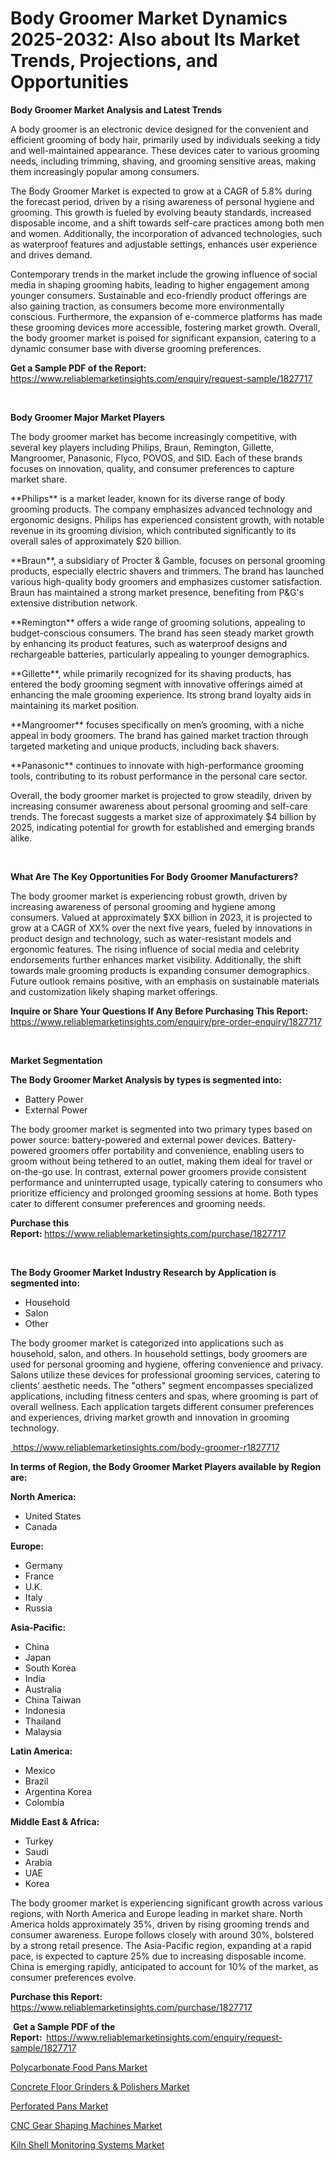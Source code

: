 <p><h1>Body Groomer Market Dynamics 2025-2032: Also about Its Market Trends, Projections, and Opportunities</h1></p><p><strong>Body Groomer Market Analysis and Latest Trends</strong></p>
<p><p>A body groomer is an electronic device designed for the convenient and efficient grooming of body hair, primarily used by individuals seeking a tidy and well-maintained appearance. These devices cater to various grooming needs, including trimming, shaving, and grooming sensitive areas, making them increasingly popular among consumers.</p><p>The Body Groomer Market is expected to grow at a CAGR of 5.8% during the forecast period, driven by a rising awareness of personal hygiene and grooming. This growth is fueled by evolving beauty standards, increased disposable income, and a shift towards self-care practices among both men and women. Additionally, the incorporation of advanced technologies, such as waterproof features and adjustable settings, enhances user experience and drives demand.</p><p>Contemporary trends in the market include the growing influence of social media in shaping grooming habits, leading to higher engagement among younger consumers. Sustainable and eco-friendly product offerings are also gaining traction, as consumers become more environmentally conscious. Furthermore, the expansion of e-commerce platforms has made these grooming devices more accessible, fostering market growth. Overall, the body groomer market is poised for significant expansion, catering to a dynamic consumer base with diverse grooming preferences.</p></p>
<p><strong>Get a Sample PDF of the Report:&nbsp;</strong> <a href="https://www.reliablemarketinsights.com/enquiry/request-sample/1827717?utm_campaign=2241&utm_medium=2&utm_source=Github&utm_content=ia&utm_term=05042025&utm_id=body-groomer">https://www.reliablemarketinsights.com/enquiry/request-sample/1827717</a></p>
<p>&nbsp;</p>
<p><strong>Body Groomer Major Market Players</strong></p>
<p><p>The body groomer market has become increasingly competitive, with several key players including Philips, Braun, Remington, Gillette, Mangroomer, Panasonic, Flyco, POVOS, and SID. Each of these brands focuses on innovation, quality, and consumer preferences to capture market share.</p><p>**Philips** is a market leader, known for its diverse range of body grooming products. The company emphasizes advanced technology and ergonomic designs. Philips has experienced consistent growth, with notable revenue in its grooming division, which contributed significantly to its overall sales of approximately $20 billion.</p><p>**Braun**, a subsidiary of Procter & Gamble, focuses on personal grooming products, especially electric shavers and trimmers. The brand has launched various high-quality body groomers and emphasizes customer satisfaction. Braun has maintained a strong market presence, benefiting from P&G's extensive distribution network.</p><p>**Remington** offers a wide range of grooming solutions, appealing to budget-conscious consumers. The brand has seen steady market growth by enhancing its product features, such as waterproof designs and rechargeable batteries, particularly appealing to younger demographics.</p><p>**Gillette**, while primarily recognized for its shaving products, has entered the body grooming segment with innovative offerings aimed at enhancing the male grooming experience. Its strong brand loyalty aids in maintaining its market position.</p><p>**Mangroomer** focuses specifically on men’s grooming, with a niche appeal in body groomers. The brand has gained market traction through targeted marketing and unique products, including back shavers.</p><p>**Panasonic** continues to innovate with high-performance grooming tools, contributing to its robust performance in the personal care sector.</p><p>Overall, the body groomer market is projected to grow steadily, driven by increasing consumer awareness about personal grooming and self-care trends. The forecast suggests a market size of approximately $4 billion by 2025, indicating potential for growth for established and emerging brands alike.</p></p>
<p>&nbsp;</p>
<p><strong>What Are The Key Opportunities For Body Groomer Manufacturers?</strong></p>
<p><p>The body groomer market is experiencing robust growth, driven by increasing awareness of personal grooming and hygiene among consumers. Valued at approximately $XX billion in 2023, it is projected to grow at a CAGR of XX% over the next five years, fueled by innovations in product design and technology, such as water-resistant models and ergonomic features. The rising influence of social media and celebrity endorsements further enhances market visibility. Additionally, the shift towards male grooming products is expanding consumer demographics. Future outlook remains positive, with an emphasis on sustainable materials and customization likely shaping market offerings.</p></p>
<p><strong>Inquire or Share Your Questions If Any Before Purchasing This Report:</strong> <a href="https://www.reliablemarketinsights.com/enquiry/pre-order-enquiry/1827717?utm_campaign=2241&utm_medium=2&utm_source=Github&utm_content=ia&utm_term=05042025&utm_id=body-groomer">https://www.reliablemarketinsights.com/enquiry/pre-order-enquiry/1827717</a></p>
<p>&nbsp;</p>
<p><strong>Market Segmentation</strong></p>
<p><strong>The Body Groomer Market Analysis by types is segmented into:</strong></p>
<p><ul><li>Battery Power</li><li>External Power</li></ul></p>
<p><p>The body groomer market is segmented into two primary types based on power source: battery-powered and external power devices. Battery-powered groomers offer portability and convenience, enabling users to groom without being tethered to an outlet, making them ideal for travel or on-the-go use. In contrast, external power groomers provide consistent performance and uninterrupted usage, typically catering to consumers who prioritize efficiency and prolonged grooming sessions at home. Both types cater to different consumer preferences and grooming needs.</p></p>
<p><strong>Purchase this Report:&nbsp;</strong><a href="https://www.reliablemarketinsights.com/purchase/1827717?utm_campaign=2241&utm_medium=2&utm_source=Github&utm_content=ia&utm_term=05042025&utm_id=body-groomer">https://www.reliablemarketinsights.com/purchase/1827717</a></p>
<p>&nbsp;</p>
<p><strong>The Body Groomer Market Industry Research by Application is segmented into:</strong></p>
<p><ul><li>Household</li><li>Salon</li><li>Other</li></ul></p>
<p><p>The body groomer market is categorized into applications such as household, salon, and others. In household settings, body groomers are used for personal grooming and hygiene, offering convenience and privacy. Salons utilize these devices for professional grooming services, catering to clients' aesthetic needs. The "others" segment encompasses specialized applications, including fitness centers and spas, where grooming is part of overall wellness. Each application targets different consumer preferences and experiences, driving market growth and innovation in grooming technology.</p></p>
<p><a href="https://www.reliablemarketinsights.com/body-groomer-r1827717?utm_campaign=2241&utm_medium=2&utm_source=Github&utm_content=ia&utm_term=05042025&utm_id=body-groomer">&nbsp;https://www.reliablemarketinsights.com/body-groomer-r1827717</a></p>
<p><strong>In terms of Region, the Body Groomer Market Players available by Region are:</strong></p>
<p>
    <p> <strong> North America: </strong>
        <ul>
            <li>United States</li>
            <li>Canada</li>
        </ul>
        </p> 
    <p> <strong> Europe: </strong>
        <ul>
            <li>Germany</li>
            <li>France</li>
            <li>U.K.</li>
            <li>Italy</li>
            <li>Russia</li>
        </ul>
        </p> 
    <p> <strong> Asia-Pacific: </strong>
        <ul>
            <li>China</li>
            <li>Japan</li>
            <li>South Korea</li>
            <li>India</li>
            <li>Australia</li>
            <li>China Taiwan</li>
            <li>Indonesia</li>
            <li>Thailand</li>
            <li>Malaysia</li>
        </ul>
        </p> 
    <p> <strong> Latin America: </strong>
        <ul>
            <li>Mexico</li>
            <li>Brazil</li>
            <li>Argentina Korea</li>
            <li>Colombia</li>
        </ul>
        </p> 
    <p> <strong> Middle East & Africa: </strong>
        <ul>
            <li>Turkey</li>
            <li>Saudi</li>
            <li>Arabia</li>
            <li>UAE</li>
            <li>Korea</li>
        </ul>
    </p>
    </p>
<p><p>The body groomer market is experiencing significant growth across various regions, with North America and Europe leading in market share. North America holds approximately 35%, driven by rising grooming trends and consumer awareness. Europe follows closely with around 30%, bolstered by a strong retail presence. The Asia-Pacific region, expanding at a rapid pace, is expected to capture 25% due to increasing disposable income. China is emerging rapidly, anticipated to account for 10% of the market, as consumer preferences evolve.</p></p>
<p><strong>Purchase this Report: </strong><a href="https://www.reliablemarketinsights.com/purchase/1827717?utm_campaign=2241&utm_medium=2&utm_source=Github&utm_content=ia&utm_term=05042025&utm_id=body-groomer">https://www.reliablemarketinsights.com/purchase/1827717</a></p>
<p>&nbsp;<strong>Get a Sample PDF of the Report:&nbsp;&nbsp;</strong><a href="https://www.reliablemarketinsights.com/enquiry/request-sample/1827717?utm_campaign=2241&utm_medium=2&utm_source=Github&utm_content=ia&utm_term=05042025&utm_id=body-groomer">https://www.reliablemarketinsights.com/enquiry/request-sample/1827717</a></p>
<p><strong></strong></p>
<p><p><a href="https://github.com/nikkoureta1y/Market-Research-Report-List-1/blob/main/polycarbonate-food-pans-market.md?utm_campaign=2241&utm_medium=2&utm_source=Github&utm_content=ia&utm_term=05042025&utm_id=body-groomer">Polycarbonate Food Pans Market</a></p><p><a href="https://www.linkedin.com/pulse/projected-cagr-124-report-concrete-floor-grinders-polishers-1ttce?utm_campaign=2241&utm_medium=2&utm_source=Github&utm_content=ia&utm_term=05042025&utm_id=body-groomer">Concrete Floor Grinders & Polishers Market</a></p><p><a href="https://github.com/stvnpukaj10/Market-Research-Report-List-1/blob/main/perforated-pans-market.md?utm_campaign=2241&utm_medium=2&utm_source=Github&utm_content=ia&utm_term=05042025&utm_id=body-groomer">Perforated Pans Market</a></p><p><a href="https://www.linkedin.com/pulse/insights-cnc-gear-shaping-machines-industry-market-financial-ix4ie?utm_campaign=2241&utm_medium=2&utm_source=Github&utm_content=ia&utm_term=05042025&utm_id=body-groomer">CNC Gear Shaping Machines Market</a></p><p><a href="https://www.linkedin.com/pulse/kiln-shell-monitoring-systems-market-research-report-forecast-p8cbe?utm_campaign=2241&utm_medium=2&utm_source=Github&utm_content=ia&utm_term=05042025&utm_id=body-groomer">Kiln Shell Monitoring Systems Market</a></p></p>